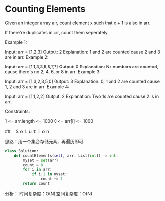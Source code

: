 # Counting Elements

Given an integer array arr, count element x such that x + 1 is also in arr.

If there're duplicates in arr, count them seperately.

Example 1:

Input: arr = [1,2,3]
Output: 2
Explanation: 1 and 2 are counted cause 2 and 3 are in arr.
Example 2:

Input: arr = [1,1,3,3,5,5,7,7]
Output: 0
Explanation: No numbers are counted, cause there's no 2, 4, 6, or 8 in arr.
Example 3:

Input: arr = [1,3,2,3,5,0]
Output: 3
Explanation: 0, 1 and 2 are counted cause 1, 2 and 3 are in arr.
Example 4:

Input: arr = [1,1,2,2]
Output: 2
Explanation: Two 1s are counted cause 2 is in arr.

Constraints:

1 <= arr.length <= 1000
0 <= arr[i] <= 1000

##　Ｓｏｌｕｔｉｏｎ

思路：用一个集合存储元素，再遍历即可

```python
class Solution:
    def countElements(self, arr: List[int]) -> int:
        myset = set(arr)
        count = 0
        for i in arr:
            if i+1 in myset:
                count += 1
        return count
```

分析：
时间复杂度：O(N)
空间复杂度：O(N)
